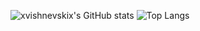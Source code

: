 ![xvishnevskix's GitHub stats](https://github-readme-stats.vercel.app/api?username=anuraghazra&show_icons=true&bg_color=00000000)
![Top Langs](https://github-readme-stats.vercel.app/api/top-langs/?username=anuraghazra&layout=compact)
